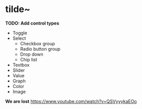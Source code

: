 # tilde~

**TODO: Add control types** 

* Toggle
* Select 
  * Checkbox group
  * Radio button group
  * Drop down
  * Chip list 
* Textbox 
* Slider 
* Value
* Graph 
* Color 
* Image 


**We are lost**
https://www.youtube.com/watch?v=QSVyyykaEOo